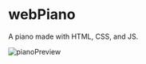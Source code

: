# webPiano
A piano made with HTML, CSS, and JS.

![pianoPreview](https://user-images.githubusercontent.com/61432155/87741481-a1bf5b00-c7b2-11ea-822f-ea537295175b.png)
